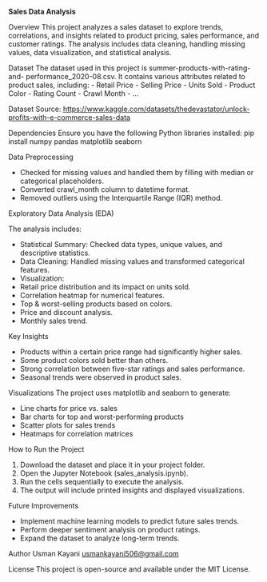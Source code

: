 **Sales Data Analysis**

Overview
This project analyzes a sales dataset to explore trends, correlations, and insights related to product pricing, sales performance, and customer ratings. The analysis includes data cleaning, handling missing values, data visualization, and statistical analysis.

Dataset
The dataset used in this project is summer-products-with-rating-and- performance_2020-08.csv. It contains various attributes related to product sales, including: - Retail Price - Selling Price - Units Sold - Product Color - Rating Count - Crawl Month - …

Dataset Source: https://www.kaggle.com/datasets/thedevastator/unlock-profits-with-e-commerce-sales-data

Dependencies
Ensure you have the following Python libraries installed: pip install numpy pandas matplotlib seaborn

Data Preprocessing

- Checked for missing values and handled them by filling with median or categorical placeholders.
- Converted crawl_month column to datetime format.
- Removed outliers using the Interquartile Range (IQR) method.

Exploratory Data Analysis (EDA)

The analysis includes:

- Statistical Summary: Checked data types, unique values, and descriptive statistics.
- Data Cleaning: Handled missing values and transformed categorical features.
- Visualization:
- Retail price distribution and its impact on units sold.
- Correlation heatmap for numerical features.
- Top & worst-selling products based on colors.
- Price and discount analysis.
- Monthly sales trend.

Key Insights

- Products within a certain price range had significantly higher sales.
- Some product colors sold better than others.
- Strong correlation between five-star ratings and sales performance.
- Seasonal trends were observed in product sales.

Visualizations
The project uses matplotlib and seaborn to generate:

- Line charts for price vs. sales
- Bar charts for top and worst-performing products
- Scatter plots for sales trends
- Heatmaps for correlation matrices

How to Run the Project

1. Download the dataset and place it in your project folder.
2. Open the Jupyter Notebook (sales_analysis.ipynb).
3. Run the cells sequentially to execute the analysis.
4. The output will include printed insights and displayed visualizations.

Future Improvements

- Implement machine learning models to predict future sales trends.
- Perform deeper sentiment analysis on product ratings.
- Expand the dataset to analyze long-term trends.

Author
Usman Kayani <usmankayani506@gmail.com>

License
This project is open-source and available under the MIT License.
